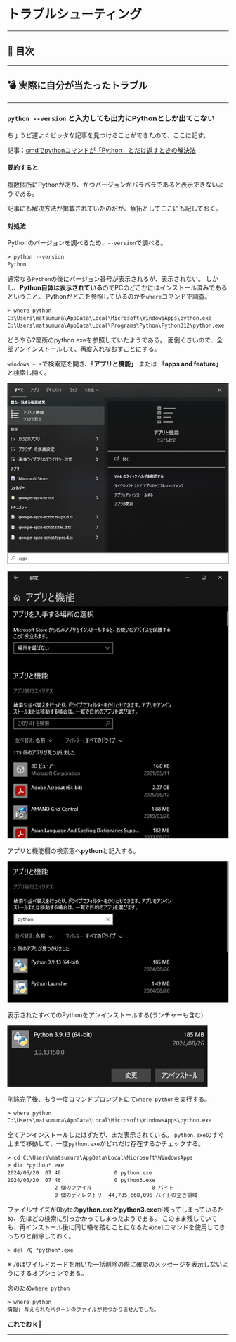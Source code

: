 # トラブルシューティング

---

## 👀 目次

---

## 💣 実際に自分が当たったトラブル

---

### `python --version` と入力しても出力に**Python**としか出てこない

ちょうど運よくビッタな記事を見つけることができたので、ここに記す。

記事：[cmdでpythonコマンドが「Python」とだけ返すときの解決法](https://note.com/qk01yasu/n/n5c81d4706f91)

#### 要約すると
複数個所にPythonがあり、かつバージョンがバラバラであると表示できないようである。

記事にも解決方法が掲載されていたのだが、魚拓としてここにも記しておく。

#### 対処法

Pythonのバージョンを調べるため、`--version`で調べる。
```txt
> python --version
Python
```

通常なら`Python`の後にバージョン番号が表示されるが、表示されない。
しかし、**Python自体は表示されている**のでPCのどこかにはインストール済みであるということ。
Pythonがどこを参照しているのかを`where`コマンドで調査。

```txt
> where python
C:\Users\matsumura\AppData\Local\Microsoft\WindowsApps\python.exe
C:\Users\matsumura\AppData\Local\Programs\Python\Python312\python.exe
```

どうやら2箇所のpython.exeを参照していたようである。
面倒くさいので、全部アンインストールして、再度入れなおすことにする。

`windows + s`で検索窓を開き、**「アプリと機能」** または **「apps and feature」** と検索し開く。

![アプリと機能 検索](../../img/python/python_trbl-shooting_search-result_apps-and-feature.png)

![アプリと機能 ウィンドウ](../../img/python/python_trbl-shooting_window_apps-and-feature.png)

アプリと機能欄の検索窓へ**python**と記入する。

![Pythonで検索](../../img/python/python_trbl-shooting_window_search-python_apps-and-feature.png)

表示されたすべてのPythonをアンインストールする(ランチャーも含む)

![](../../img/python/python_trbl-shooting_window_search-python_show-uninstall_apps-and-feature.png)

削除完了後、もう一度コマンドプロンプトにて`where python`を実行する。

```txt
> where python
C:\Users\matsumura\AppData\Local\Microsoft\WindowsApps\python.exe
```
全てアンインストールしたはずだが、まだ表示されている。
`python.exe`のすぐ上まで移動して、一度`python.exe`がどれだけ存在するかチェックする。

```txt
> cd C:\Users\matsumura\AppData\Local\Microsoft\WindowsApps
> dir *python*.exe
2024/06/20  07:46                 0 python.exe
2024/06/20  07:46                 0 python3.exe
               2 個のファイル                   0 バイト
               0 個のディレクトリ  44,785,668,096 バイトの空き領域
```

ファイルサイズが0byteの**python.exeとpython3.exe**が残ってしまっているため、先ほどの検索に引っかかってしまったようである。
このまま残していても、再インストール後に同じ轍を踏むことになるため`del`コマンドを使用してきっちりと削除しておく。

```txt
> del /Q *python*.exe
```

※ `/Q`はワイルドカードを用いた一括削除の際に確認のメッセージを表示しないようにするオプションである。

念のため`where python`
```txt
> where python
情報: 与えられたパターンのファイルが見つかりませんでした。
```

**これでおｋ🎉**

---